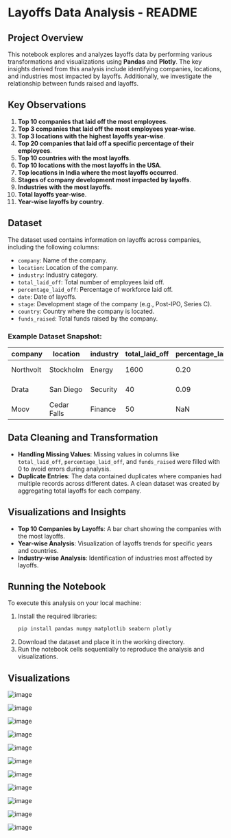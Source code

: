 # Layoffs Data Analysis - README

## Project Overview
This notebook explores and analyzes layoffs data by performing various transformations and visualizations using **Pandas** and **Plotly**. The key insights derived from this analysis include identifying companies, locations, and industries most impacted by layoffs. Additionally, we investigate the relationship between funds raised and layoffs.

## Key Observations
1. **Top 10 companies that laid off the most employees**.
2. **Top 3 companies that laid off the most employees year-wise**.
3. **Top 3 locations with the highest layoffs year-wise**.
4. **Top 20 companies that laid off a specific percentage of their employees**.
5. **Top 10 countries with the most layoffs**.
6. **Top 10 locations with the most layoffs in the USA**.
7. **Top locations in India where the most layoffs occurred**.
8. **Stages of company development most impacted by layoffs**.
9. **Industries with the most layoffs**.
10. **Total layoffs year-wise**.
11. **Year-wise layoffs by country**.


## Dataset
The dataset used contains information on layoffs across companies, including the following columns:
- `company`: Name of the company.
- `location`: Location of the company.
- `industry`: Industry category.
- `total_laid_off`: Total number of employees laid off.
- `percentage_laid_off`: Percentage of workforce laid off.
- `date`: Date of layoffs.
- `stage`: Development stage of the company (e.g., Post-IPO, Series C).
- `country`: Country where the company is located.
- `funds_raised`: Total funds raised by the company.

### Example Dataset Snapshot:
| company     | location   | industry   | total_laid_off | percentage_laid_off | date       | stage    | country      | funds_raised |
|-------------|------------|------------|----------------|---------------------|------------|----------|--------------|--------------|
| Northvolt   | Stockholm  | Energy     | 1600           | 0.20                | 2025-09-23 | Unknown  | Sweden       | 13800        |
| Drata       | San Diego  | Security   | 40             | 0.09                | 2024-09-26 | Series C | United States| 328          |
| Moov        | Cedar Falls| Finance    | 50             | NaN                 | 2024-09-25 | Series B | United States| 77           |

## Data Cleaning and Transformation
- **Handling Missing Values**: Missing values in columns like `total_laid_off`, `percentage_laid_off`, and `funds_raised` were filled with 0 to avoid errors during analysis.
- **Duplicate Entries**: The data contained duplicates where companies had multiple records across different dates. A clean dataset was created by aggregating total layoffs for each company.

## Visualizations and Insights
- **Top 10 Companies by Layoffs**: A bar chart showing the companies with the most layoffs.
- **Year-wise Analysis**: Visualization of layoffs trends for specific years and countries.
- **Industry-wise Analysis**: Identification of industries most affected by layoffs.

## Running the Notebook
To execute this analysis on your local machine:
1. Install the required libraries: 
    ```bash
    pip install pandas numpy matplotlib seaborn plotly
    ```
2. Download the dataset and place it in the working directory.
3. Run the notebook cells sequentially to reproduce the analysis and visualizations.

## Visualizations

![image](https://github.com/user-attachments/assets/130f51da-f000-4404-bc34-216332d14540)

![image](https://github.com/user-attachments/assets/9f5cc37a-93f5-45ae-87e6-51bbc2850b9c)

![image](https://github.com/user-attachments/assets/30534bb0-d53c-4fc7-93e9-2f1d82a75291)

![image](https://github.com/user-attachments/assets/ef97cd8c-7633-497e-b1cd-2544f886ba48)

![image](https://github.com/user-attachments/assets/d5c37bbe-4a09-4678-bcdc-5a48eff68946)

![image](https://github.com/user-attachments/assets/47d54271-5e7f-40da-ae3e-ee1e04479444)

![image](https://github.com/user-attachments/assets/0de90957-5b74-40f2-ab10-a099ff21dff2)

![image](https://github.com/user-attachments/assets/76745d74-b09c-4d6b-af0f-790ae6952911)

![image](https://github.com/user-attachments/assets/2d18ffe0-068f-4df5-99b9-0ef584fb517a)

![image](https://github.com/user-attachments/assets/a94135ba-3841-4799-9dc7-c2cbaefbf6ab)

![image](https://github.com/user-attachments/assets/78c3ed69-449a-4a50-b6ab-856acf7987a7)







